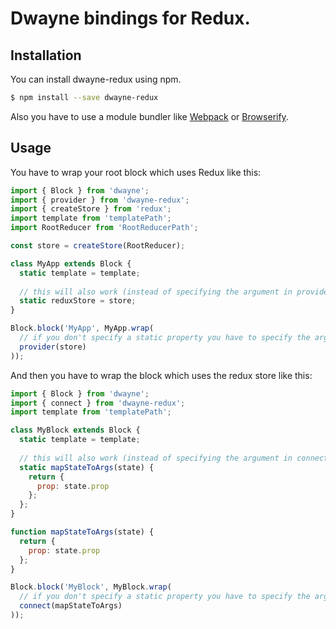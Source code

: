# Dwayne bindings for Redux.

## Installation

You can install dwayne-redux using npm.

```bash
$ npm install --save dwayne-redux
```

Also you have to use a module bundler like [Webpack](http://webpack.github.io/ "Webpack")
or [Browserify](http://browserify.org/ "Browserify").

## Usage

You have to wrap your root block which uses Redux like this:

```javascript
import { Block } from 'dwayne';
import { provider } from 'dwayne-redux';
import { createStore } from 'redux';
import template from 'templatePath';
import RootReducer from 'RootReducerPath';

const store = createStore(RootReducer);

class MyApp extends Block {
  static template = template;
  
  // this will also work (instead of specifying the argument in provider):
  static reduxStore = store;
}

Block.block('MyApp', MyApp.wrap(
  // if you don't specify a static property you have to specify the argument here
  provider(store)
));
```

And then you have to wrap the block which uses the redux store like this:

```javascript
import { Block } from 'dwayne';
import { connect } from 'dwayne-redux';
import template from 'templatePath';

class MyBlock extends Block {
  static template = template;
  
  // this will also work (instead of specifying the argument in connect):
  static mapStateToArgs(state) {
    return {
      prop: state.prop
    };
  };
}

function mapStateToArgs(state) {
  return {
    prop: state.prop
  };
}

Block.block('MyBlock', MyBlock.wrap(
  // if you don't specify a static property you have to specify the argument here
  connect(mapStateToArgs)
));
```
